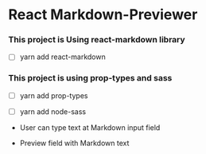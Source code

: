 # React Markdown-Previewer

### This project is Using react-markdown library

- [ ] yarn add react-markdown

### This project is using prop-types and sass

- [ ] yarn add prop-types

- [ ] yarn add node-sass

- User can type text at Markdown input field

- Preview field with Markdown text
